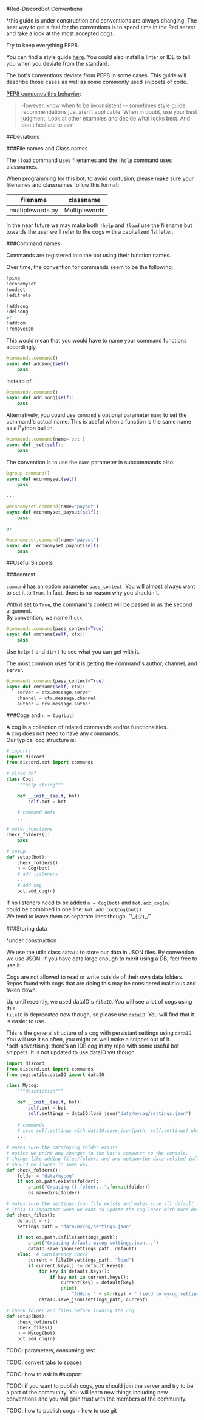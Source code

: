 #Red-DiscordBot Conventions

*this guide is under construction and conventions are always changing. The best way to get a feel for the conventions is to spend time in the Red server and take a look at the most accepted cogs.

Try to keep everything PEP8.

You can find a style guide [here](https://www.python.org/dev/peps/pep-0008/). You could also install a linter or IDE to tell you when you deviate from the standard.

The bot's conventions deviate from PEP8 in some cases. This guide will describe those cases as well as some commonly used snippets of code.

[PEP8 condones this behavior](https://www.python.org/dev/peps/pep-0008/#a-foolish-consistency-is-the-hobgoblin-of-little-minds):
> However, know when to be inconsistent -- sometimes style guide recommendations just aren't applicable. When in doubt, use your best judgment. Look at other examples and decide what looks best. And don't hesitate to ask! 

##Deviations

###File names and Class names

The `!load` command uses filenames and the `!help` command uses classnames.

When programming for this bot, to avoid confusion, please make sure your filenames and classnames follow this format:  

| filename | classname |
| -------- | --------- | 
| multiplewords.py | Multiplewords |

In the near future we may make both `!help` and `!load` use the filename but towards the user we'll refer to the cogs with a capitalized 1st letter.

###Command names

Commands are registered into the bot using their function names.

Over time, the convention for commands seem to be the following:
```py
!ping
!economyset
!modset
!editrole

!addsong  
!delsong  
or  
!addcom  
!removecom 
``` 

This would mean that you would have to name your command functions accordingly.
```py
@commands.command()
async def addsong(self):
    pass
```
instead of
```py
@commands.command()
async def add_song(self):
    pass
```

Alternatively, you could use `command`'s optional parameter `name` to set the command's actual name. This is useful when a function is the same name as a Python builtin.

```py
@commands.command(name='set')
async def _set(self):
    pass
```

The convention is to use the `name` parameter in subcommands also.

```py
@group.command()
async def economyset(self)
    pass

...

@economyset.command(name='payout')
async def economyset_payout(self):
    pass

or

@economyset.command(name='payout')
async def _economyset_payout(self):
    pass
```

##Useful Snippets

###context

`command` has an option parameter `pass_context`. You will almost always want to set it to `True`. In fact, there is no reason why you shouldn't.

With it set to `True`, the command's context will be passed in as the second argument.  
By convention, we name it `ctx`.

```py
@commands.command(pass_context=True)
async def cmdname(self, ctx):
    pass
```

Use `help()` and `dir()` to see what you can get with it.

The most common uses for it is getting the command's author, channel, and server.
```py
@commands.command(pass_context=True)
async def cmdname(self, ctx):
    server = ctx.message.server
    channel = ctx.message.channel
    author = crx.message.author
```

###Cogs and `n = Cog(bot)`

A cog is a collection of related commands and/or functionalities.  
A cog does not need to have any commands.  
Our typical cog structure is:

```py
# imports
import discord
from discord.ext import commands

# class def
class Cog:
    """help string"""

    def __init__(self, bot)
        self.bot = bot

	# command defs
	...

# outer_functions
check_folders():
    pass

# setup
def setup(bot):
	check_folders()
    n = Cog(bot)
    # add listeners
    ...
    # add cog
    bot.add_cog(n)
```

If no listeners need to be added `n = Cog(bot)` and `bot.add_cog(n)`  
could be combined in one line: `bot.add_cog(Cog(bot))`   
We tend to leave them as separate lines though. ¯\\\_(ツ)_/¯  

###Storing data

*under construction

We use the utils class `dataIO` to store our data in JSON files.
By convention we use JSON. If you have data large enough to merit using a DB, feel free to use it.

Cogs are not allowed to read or write outside of their own data folders. Repos found with cogs that are doing this may be considered malicious and taken down.  

Up until recently, we used dataIO's `fileIO`. You will see a lot of cogs using this.  
`fileIO` is deprecated now though, so please use `dataIO`. You will find that it is easier to use.

This is the general structure of a cog with persistant settings using `dataIO`.  
You will use it so often, you might as well make a snippet out of it.  
*self-advertising: there's an IDE cog in my repo with some useful bot snippets. It is not updated to use dataIO yet though.
```py
import discord
from discord.ext import commands
from cogs.utils.dataIO import dataIO

class Mycog:
    """description"""

    def __init__(self, bot):
        self.bot = bot
        self.settings = dataIO.load_json("data/mycog/settings.json")
    
    # commands
    # save self.settings with dataIO.save_json(path, self.settings) whenever a change is made.
    ...
        
# makes sure the data/mycog folder exists
# notice we print any changes to the bot's computer to the console.
# things like adding files/folders and any noteworthy data-related information   
# should be logged in some way
def check_folders():
    folder = "data/mycog"
    if not os.path.exists(folder):
        print("Creating {} folder...".format(folder))
        os.makedirs(folder)

# makes sure the settings.json file exists and makes sure all default fields exist. 
# (this is important when we want to update the cog later with more default fields)
def check_files():
    default = {}
    settings_path = "data/mycog/settings.json"

    if not os.path.isfile(settings_path):
        print("Creating default mycog settings.json...")
        dataIO.save_json(settings_path, default)
    else:  # consistency check
        current = fileIO(settings_path, "load")
        if current.keys() != default.keys():
            for key in default.keys():
                if key not in current.keys():
                    current[key] = default[key]
                    print(
                        "Adding " + str(key) + " field to mycog settings.json")
            dataIO.save_json(settings_path, current)

# check folder and files before loading the cog
def setup(bot):
    check_folders()
    check_files()
    n = Mycog(bot)
    bot.add_cog(n)
```

TODO: parameters, consuming rest  

TODO: convert tabs to spaces  

TODO: how to ask in #support  

TODO: if you want to publish cogs, you should join the server and try to be a part of the community. You will learn new things including new conventions and you will gain trust with the members of the community.  

TODO: how to publish cogs + how to use git  
